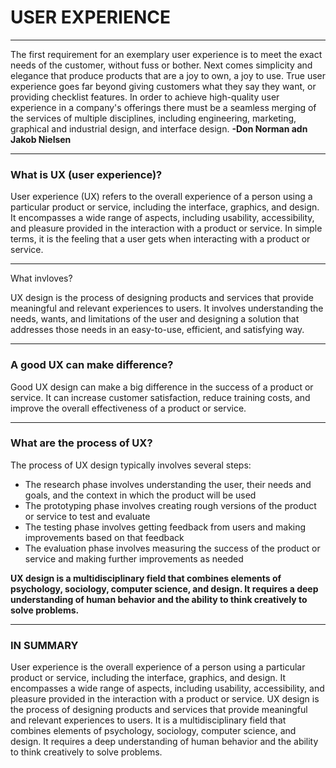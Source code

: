 <h1>USER EXPERIENCE</h1>
<hr>
<p>The first requirement for an exemplary user experience is to meet the exact needs of the customer, without fuss or bother. Next comes simplicity and elegance that produce products that are a joy to own, a joy to use. True user experience goes far beyond giving customers what they say they want, or providing checklist features. In order to achieve high-quality user experience in a company's offerings there must be a seamless merging of the services of multiple disciplines, including engineering, marketing, graphical and industrial design, and interface design. <b>-Don Norman adn Jakob Nielsen</b></p>
<hr>
<h3>What is UX (user experience)?</h3>
<p>User experience (UX) refers to the overall experience of a person using a particular product or service, including the interface, graphics, and design. It encompasses a wide range of aspects, including usability, accessibility, and pleasure provided in the interaction with a product or service. In simple terms, it is the feeling that a user gets when interacting with a product or service.</p>
<hr>
<p>What invloves?</p>
<p>UX design is the process of designing products and services that provide meaningful and relevant experiences to users. It involves understanding the needs, wants, and limitations of the user and designing a solution that addresses those needs in an easy-to-use, efficient, and satisfying way.</p>
<hr>
<h3>A good UX can make difference?</h3>
<p>Good UX design can make a big difference in the success of a product or service. It can increase customer satisfaction, reduce training costs, and improve the overall effectiveness of a product or service.</p>
<hr>
<h3>What are the process of UX?</h3>
<p>The process of UX design typically involves several steps:</p>
<ul>
    <li>The research phase involves understanding the user, their needs and goals, and the context in which the product will be used</li>
    <li>The prototyping phase involves creating rough versions of the product or service to test and evaluate</li>
    <li>The testing phase involves getting feedback from users and making improvements based on that feedback</li>
    <li>The evaluation phase involves measuring the success of the product or service and making further improvements as needed</li>
</ul>
<p><b>UX design is a multidisciplinary field that combines elements of psychology, sociology, computer science, and design. It requires a deep understanding of human behavior and the ability to think creatively to solve problems.</b></p>
<hr>
<h3>IN SUMMARY</h3>
<p>User experience is the overall experience of a person using a particular product or service, including the interface, graphics, and design. It encompasses a wide range of aspects, including usability, accessibility, and pleasure provided in the interaction with a product or service. UX design is the process of designing products and services that provide meaningful and relevant experiences to users. It is a multidisciplinary field that combines elements of psychology, sociology, computer science, and design. It requires a deep understanding of human behavior and the ability to think creatively to solve problems.</p>
